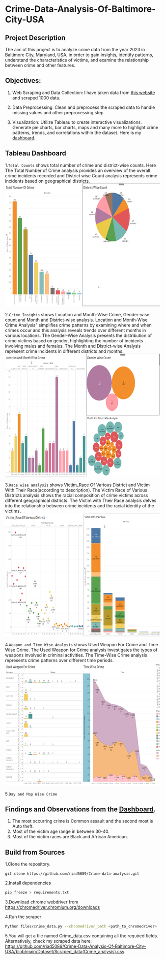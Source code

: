 # Crime-Data-Analysis-Of-Baltimore-City-USA
## Project Description
The aim of this project is to analyze crime data from the year 2023 in Baltimore City, Maryland, USA, in order to gain insights, identify patterns, understand the characteristics of victims, and examine the relationship between crime and other features.

## Objectives:

1. Web Scraping and Data Collection: I have taken data from [this website](https://data.baltimorecity.gov/datasets/baltimore::part-1-crime-data/about) and scraped 1000 data.
2. Data Preprocessing: Clean and preprocess the scraped data to handle missing values and other preprocessing step.

3. Visualization: Utilize Tableau to create interactive visualizations. Generate pie charts, bar charts, maps and many more to highlight crime patterns, trends, and correlations within the dataset. Here is my [dashboard](https://public.tableau.com/app/profile/md.abdur.sobhan.riad/viz/Crime_analysis_16873409234090/Dashboard1?publish=yes
).

## Tableau Dashboard
1.`Total Counts` shows total number of crime and district-wise counts. Here The Total Number of Crime analysis provides an overview of the overall crime incidents recorded and District wise Count analysis represents crime incidents based on geographical districts.
<img src="Images/Screenshot_76.png" width=900 height=400>

2.`Crime Insights` shows Location and Month-Wise Crime, Gender-wise count and Month and District-wise analysis. Location and Month-Wise Crime Analysis" simplifies crime patterns by examining where and when crimes occur and this analysis reveals trends over different months in various locations. The Gender-Wise Analysis presents the distribution of crime victims based on gender, highlighting the number of incidents involving males and females. The Month and District-wise Analysis represent crime incidents in different districts and months.
<img src="Images/Screenshot_77.png" width=900 height=400>

3.`Race wise analysis` shows Victim_Race Of Various District and Victim With Their Race(according to description). The Victim Race of Various Districts analysis shows the racial composition of crime victims across different geographical districts. The Victim with Their Race analysis delves into the relationship between crime incidents and the racial identity of the victims. 
<img src="Images/Screenshot_78.png" width=900 height=400>

4.`Weapon and Time Wise Analysis` shows Used Weapon For Crime and Time Wise Crime. The Used Weapon for Crime analysis investigates the types of weapons involved in criminal activities. The Time-Wise Crime analysis represents  crime patterns over different time periods.
<img src="Images/Screenshot_79.png" width=900 height=400>

5.`Day and Map Wise Crime` 

## Findings and Observations from the [Dashboard](https://public.tableau.com/app/profile/md.abdur.sobhan.riad/viz/Crime_analysis_16873409234090/Dashboard1?publish=yes).

1. The most occurring crime is Common assault and the second most is Auto theft.
2. Most of the victim age range in between 30-40.
3. Most of the victim races are Black and African American.

## Build from Sources
1.Clone the repository.
```beshv
git clone https://github.com/riad5089/Crime-data-analysis.git
```
2.Install dependencies
```bash
pip freeze > requirements.txt
```
3.Download chrome webdriver from https://chromedriver.chromium.org/downloads

4.Run the scraper
```bash
Python files/crime_data.py --chromedriver_path <path_to_chromedriver>
```
5.You will get a file named Crime_data.csv containing all the required fields. Alternatively, check my scraped data here: https://github.com/riad5089/Crime-Data-Analysis-Of-Baltimore-City-USA/blob/main/Dataset/Scraped_data(Crime_analysis).csv.


